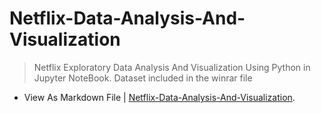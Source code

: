 # Netflix-Data-Analysis-And-Visualization
> Netflix Exploratory Data Analysis And Visualization Using Python in Jupyter NoteBook. Dataset included in the winrar file
- View As Markdown File | [Netflix-Data-Analysis-And-Visualization](https://github.com/Nsadaa/Netflix-Data-Analysis-And-Visualization/blob/main/Netflix%20Data%20Analysis%20%26%20Visualization.md).
